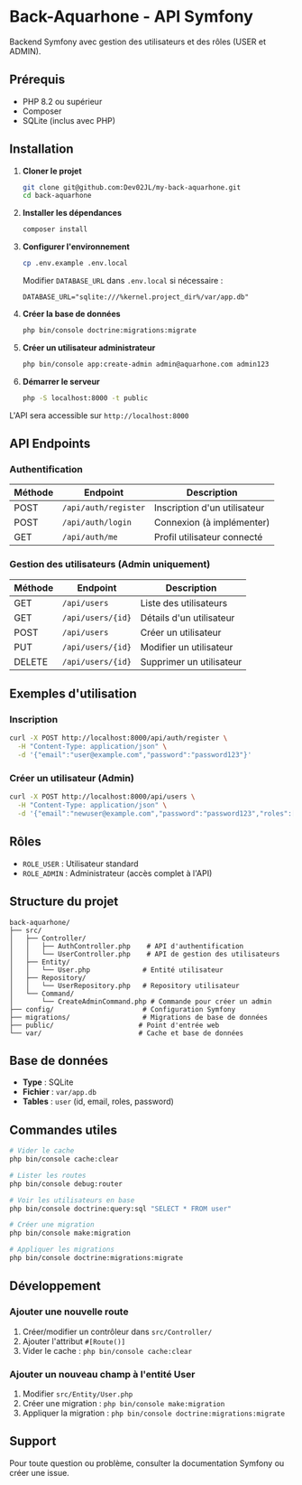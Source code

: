 # Back-Aquarhone - API Symfony

Backend Symfony avec gestion des utilisateurs et des rôles (USER et ADMIN).

## Prérequis

- PHP 8.2 ou supérieur
- Composer
- SQLite (inclus avec PHP)

## Installation

1. **Cloner le projet**
   ```bash
   git clone git@github.com:Dev02JL/my-back-aquarhone.git
   cd back-aquarhone
   ```

2. **Installer les dépendances**
   ```bash
   composer install
   ```

3. **Configurer l'environnement**
   ```bash
   cp .env.example .env.local
   ```
   
   Modifier `DATABASE_URL` dans `.env.local` si nécessaire :
   ```env
   DATABASE_URL="sqlite:///%kernel.project_dir%/var/app.db"
   ```

4. **Créer la base de données**
   ```bash
   php bin/console doctrine:migrations:migrate
   ```

5. **Créer un utilisateur administrateur**
   ```bash
   php bin/console app:create-admin admin@aquarhone.com admin123
   ```

6. **Démarrer le serveur**
   ```bash
   php -S localhost:8000 -t public
   ```

L'API sera accessible sur `http://localhost:8000`

## API Endpoints

### Authentification

| Méthode | Endpoint | Description |
|---------|----------|-------------|
| POST | `/api/auth/register` | Inscription d'un utilisateur |
| POST | `/api/auth/login` | Connexion (à implémenter) |
| GET | `/api/auth/me` | Profil utilisateur connecté |

### Gestion des utilisateurs (Admin uniquement)

| Méthode | Endpoint | Description |
|---------|----------|-------------|
| GET | `/api/users` | Liste des utilisateurs |
| GET | `/api/users/{id}` | Détails d'un utilisateur |
| POST | `/api/users` | Créer un utilisateur |
| PUT | `/api/users/{id}` | Modifier un utilisateur |
| DELETE | `/api/users/{id}` | Supprimer un utilisateur |

## Exemples d'utilisation

### Inscription
```bash
curl -X POST http://localhost:8000/api/auth/register \
  -H "Content-Type: application/json" \
  -d '{"email":"user@example.com","password":"password123"}'
```

### Créer un utilisateur (Admin)
```bash
curl -X POST http://localhost:8000/api/users \
  -H "Content-Type: application/json" \
  -d '{"email":"newuser@example.com","password":"password123","roles":["ROLE_USER"]}'
```

## Rôles

- `ROLE_USER` : Utilisateur standard
- `ROLE_ADMIN` : Administrateur (accès complet à l'API)

## Structure du projet

```
back-aquarhone/
├── src/
│   ├── Controller/
│   │   ├── AuthController.php    # API d'authentification
│   │   └── UserController.php    # API de gestion des utilisateurs
│   ├── Entity/
│   │   └── User.php             # Entité utilisateur
│   ├── Repository/
│   │   └── UserRepository.php   # Repository utilisateur
│   └── Command/
│       └── CreateAdminCommand.php # Commande pour créer un admin
├── config/                      # Configuration Symfony
├── migrations/                  # Migrations de base de données
├── public/                     # Point d'entrée web
└── var/                        # Cache et base de données
```

## Base de données

- **Type** : SQLite
- **Fichier** : `var/app.db`
- **Tables** : `user` (id, email, roles, password)

## Commandes utiles

```bash
# Vider le cache
php bin/console cache:clear

# Lister les routes
php bin/console debug:router

# Voir les utilisateurs en base
php bin/console doctrine:query:sql "SELECT * FROM user"

# Créer une migration
php bin/console make:migration

# Appliquer les migrations
php bin/console doctrine:migrations:migrate
```

## Développement

### Ajouter une nouvelle route
1. Créer/modifier un contrôleur dans `src/Controller/`
2. Ajouter l'attribut `#[Route()]`
3. Vider le cache : `php bin/console cache:clear`

### Ajouter un nouveau champ à l'entité User
1. Modifier `src/Entity/User.php`
2. Créer une migration : `php bin/console make:migration`
3. Appliquer la migration : `php bin/console doctrine:migrations:migrate`

## Support

Pour toute question ou problème, consulter la documentation Symfony ou créer une issue.

